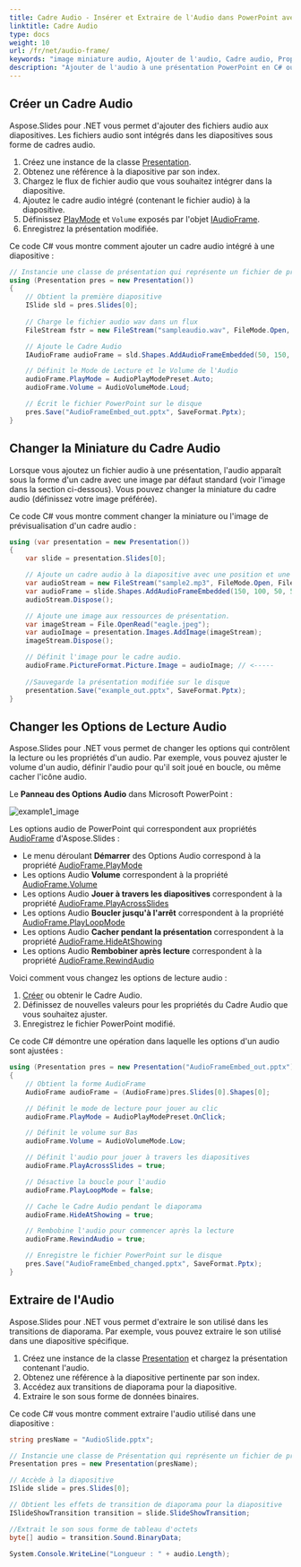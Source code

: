 ```yaml
---
title: Cadre Audio - Insérer et Extraire de l'Audio dans PowerPoint avec C#
linktitle: Cadre Audio
type: docs
weight: 10
url: /fr/net/audio-frame/
keywords: "image miniature audio, Ajouter de l'audio, Cadre audio, Propriétés audio, Extraire de l'audio, C#, Csharp, Aspose.Slides pour .NET"
description: "Ajouter de l'audio à une présentation PowerPoint en C# ou .NET"
---
```


## **Créer un Cadre Audio**
Aspose.Slides pour .NET vous permet d'ajouter des fichiers audio aux diapositives. Les fichiers audio sont intégrés dans les diapositives sous forme de cadres audio.

1. Créez une instance de la classe [Presentation](https://reference.aspose.com/slides/net/aspose.slides/presentation).
2. Obtenez une référence à la diapositive par son index.
3. Chargez le flux de fichier audio que vous souhaitez intégrer dans la diapositive.
4. Ajoutez le cadre audio intégré (contenant le fichier audio) à la diapositive.
5. Définissez [PlayMode](https://reference.aspose.com/slides/net/aspose.slides/audioplaymodepreset) et `Volume` exposés par l'objet [IAudioFrame](https://reference.aspose.com/slides/net/aspose.slides/audioframe).
6. Enregistrez la présentation modifiée.

Ce code C# vous montre comment ajouter un cadre audio intégré à une diapositive :

```c#
// Instancie une classe de présentation qui représente un fichier de présentation
using (Presentation pres = new Presentation())
{
    // Obtient la première diapositive
    ISlide sld = pres.Slides[0];
    
    // Charge le fichier audio wav dans un flux
    FileStream fstr = new FileStream("sampleaudio.wav", FileMode.Open, FileAccess.Read);

    // Ajoute le Cadre Audio
    IAudioFrame audioFrame = sld.Shapes.AddAudioFrameEmbedded(50, 150, 100, 100, fstr);

    // Définit le Mode de Lecture et le Volume de l'Audio
    audioFrame.PlayMode = AudioPlayModePreset.Auto;
    audioFrame.Volume = AudioVolumeMode.Loud;

    // Écrit le fichier PowerPoint sur le disque
    pres.Save("AudioFrameEmbed_out.pptx", SaveFormat.Pptx);
}
```

## **Changer la Miniature du Cadre Audio**

Lorsque vous ajoutez un fichier audio à une présentation, l'audio apparaît sous la forme d'un cadre avec une image par défaut standard (voir l'image dans la section ci-dessous). Vous pouvez changer la miniature du cadre audio (définissez votre image préférée).

Ce code C# vous montre comment changer la miniature ou l'image de prévisualisation d'un cadre audio :

```c#
using (var presentation = new Presentation())
{
    var slide = presentation.Slides[0];

    // Ajoute un cadre audio à la diapositive avec une position et une taille spécifiées.
    var audioStream = new FileStream("sample2.mp3", FileMode.Open, FileAccess.Read);
    var audioFrame = slide.Shapes.AddAudioFrameEmbedded(150, 100, 50, 50, audioStream);
    audioStream.Dispose();

    // Ajoute une image aux ressources de présentation.
    var imageStream = File.OpenRead("eagle.jpeg");
    var audioImage = presentation.Images.AddImage(imageStream);
    imageStream.Dispose();

    // Définit l'image pour le cadre audio.
    audioFrame.PictureFormat.Picture.Image = audioImage; // <-----
    
	//Sauvegarde la présentation modifiée sur le disque
    presentation.Save("example_out.pptx", SaveFormat.Pptx);
}
```

## **Changer les Options de Lecture Audio**

Aspose.Slides pour .NET vous permet de changer les options qui contrôlent la lecture ou les propriétés d'un audio. Par exemple, vous pouvez ajuster le volume d'un audio, définir l'audio pour qu'il soit joué en boucle, ou même cacher l'icône audio.

Le **Panneau des Options Audio** dans Microsoft PowerPoint :

![example1_image](audio_frame_0.png)

Les options audio de PowerPoint qui correspondent aux propriétés [AudioFrame](https://reference.aspose.com/slides/net/aspose.slides/audioframe) d'Aspose.Slides :

- Le menu déroulant **Démarrer** des Options Audio correspond à la propriété [AudioFrame.PlayMode](https://reference.aspose.com/slides/net/aspose.slides/audioframe/properties/playmode) 
- Les options Audio **Volume** correspondent à la propriété [AudioFrame.Volume](https://reference.aspose.com/slides/net/aspose.slides/audioframe/properties/volume) 
- Les options Audio **Jouer à travers les diapositives** correspondent à la propriété [AudioFrame.PlayAcrossSlides](https://reference.aspose.com/slides/net/aspose.slides/audioframe/properties/playacrossslides) 
- Les options Audio **Boucler jusqu'à l'arrêt** correspondent à la propriété [AudioFrame.PlayLoopMode](https://reference.aspose.com/slides/net/aspose.slides/audioframe/properties/playloopmode) 
- Les options Audio **Cacher pendant la présentation** correspondent à la propriété [AudioFrame.HideAtShowing](https://reference.aspose.com/slides/net/aspose.slides/audioframe/properties/hideatshowing) 
- Les options Audio **Rembobiner après lecture** correspondent à la propriété [AudioFrame.RewindAudio](https://reference.aspose.com/slides/net/aspose.slides/audioframe/properties/rewindaudio) 

Voici comment vous changez les options de lecture audio :

1. [Créer](#create-audio-frame) ou obtenir le Cadre Audio.
2. Définissez de nouvelles valeurs pour les propriétés du Cadre Audio que vous souhaitez ajuster.
3. Enregistrez le fichier PowerPoint modifié.

Ce code C# démontre une opération dans laquelle les options d'un audio sont ajustées :

``` csharp 
using (Presentation pres = new Presentation("AudioFrameEmbed_out.pptx"))
{
    // Obtient la forme AudioFrame
    AudioFrame audioFrame = (AudioFrame)pres.Slides[0].Shapes[0];

    // Définit le mode de lecture pour jouer au clic
    audioFrame.PlayMode = AudioPlayModePreset.OnClick;

    // Définit le volume sur Bas
    audioFrame.Volume = AudioVolumeMode.Low;

    // Définit l'audio pour jouer à travers les diapositives
    audioFrame.PlayAcrossSlides = true;

    // Désactive la boucle pour l'audio
    audioFrame.PlayLoopMode = false;

    // Cache le Cadre Audio pendant le diaporama
    audioFrame.HideAtShowing = true;

    // Rembobine l'audio pour commencer après la lecture
    audioFrame.RewindAudio = true;

    // Enregistre le fichier PowerPoint sur le disque
    pres.Save("AudioFrameEmbed_changed.pptx", SaveFormat.Pptx);
}
```

## **Extraire de l'Audio**
Aspose.Slides pour .NET vous permet d'extraire le son utilisé dans les transitions de diaporama. Par exemple, vous pouvez extraire le son utilisé dans une diapositive spécifique.

1. Créez une instance de la classe [Presentation](https://reference.aspose.com/slides/net/aspose.slides/presentation) et chargez la présentation contenant l'audio.
2. Obtenez une référence à la diapositive pertinente par son index.
3. Accédez aux transitions de diaporama pour la diapositive.
4. Extraire le son sous forme de données binaires.

Ce code C# vous montre comment extraire l'audio utilisé dans une diapositive :

```c#
string presName = "AudioSlide.pptx";

// Instancie une classe de Présentation qui représente un fichier de présentation
Presentation pres = new Presentation(presName);

// Accède à la diapositive
ISlide slide = pres.Slides[0];

// Obtient les effets de transition de diaporama pour la diapositive
ISlideShowTransition transition = slide.SlideShowTransition;

//Extrait le son sous forme de tableau d'octets
byte[] audio = transition.Sound.BinaryData;

System.Console.WriteLine("Longueur : " + audio.Length);
```